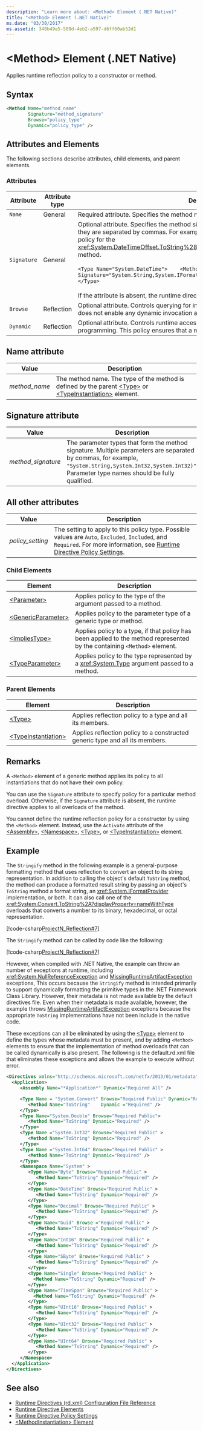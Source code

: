 ```yaml
---
description: "Learn more about: <Method> Element (.NET Native)"
title: "<Method> Element (.NET Native)"
ms.date: "03/30/2017"
ms.assetid: 348b49e5-589d-4eb2-a597-d6ff60ab52d1
---
```

# \<Method> Element (.NET Native)

Applies runtime reflection policy to a constructor or method.

## Syntax

```xml
<Method Name="method_name"
        Signature="method_signature"
        Browse="policy_type"
        Dynamic="policy_type" />
```

## Attributes and Elements

The following sections describe attributes, child elements, and parent elements.

### Attributes

|Attribute|Attribute type|Description|
|---------------|--------------------|-----------------|
|`Name`|General|Required attribute. Specifies the method name.|
|`Signature`|General|Optional attribute. Specifies the method signature. If multiple parameters are present, they are separated by commas. For example, the following `<Method>` element defines policy for the <xref:System.DateTimeOffset.ToString%28System.String%2CSystem.IFormatProvider%29> method.<br /><br /> `<Type Name="System.DateTime">    <Method Name="ToString" Signature="System.String,System.IFormatProvider"            Dynamic="Required" /> </Type>`<br /><br /> If the attribute is absent, the runtime directive applies to all overloads of the method.|
|`Browse`|Reflection|Optional attribute. Controls querying for information about or enumerating a method but does not enable any dynamic invocation at run time.|
|`Dynamic`|Reflection|Optional attribute. Controls runtime access to a constructor or method to enable dynamic programming. This policy ensures that a member can be invoked dynamically at run time.|

## Name attribute

|Value|Description|
|-----------|-----------------|
|*method_name*|The method name. The type of the method is defined by the parent [\<Type>](type-element-net-native.md) or [\<TypeInstantiation>](typeinstantiation-element-net-native.md) element.|

## Signature attribute

|Value|Description|
|-----------|-----------------|
|*method_signature*|The parameter types that form the method signature. Multiple parameters are separated by commas, for example, `"System.String,System.Int32,System.Int32)"`. Parameter type names should be fully qualified.|

## All other attributes

|Value|Description|
|-----------|-----------------|
|*policy_setting*|The setting to apply to this policy type. Possible values are `Auto`, `Excluded`, `Included`, and `Required`. For more information, see [Runtime Directive Policy Settings](runtime-directive-policy-settings.md).|

### Child Elements

|Element|Description|
|-------------|-----------------|
|[\<Parameter>](parameter-element-net-native.md)|Applies policy to the type of the argument passed to a method.|
|[\<GenericParameter>](genericparameter-element-net-native.md)|Applies policy to the parameter type of a generic type or method.|
|[\<ImpliesType>](impliestype-element-net-native.md)|Applies policy to a type, if that policy has been applied to the method represented by the containing `<Method>` element.|
|[\<TypeParameter>](typeparameter-element-net-native.md)|Applies policy to the type represented by a <xref:System.Type> argument passed to a method.|

### Parent Elements

|Element|Description|
|-------------|-----------------|
|[\<Type>](type-element-net-native.md)|Applies reflection policy to a type and all its members.|
|[\<TypeInstantiation>](typeinstantiation-element-net-native.md)|Applies reflection policy to a constructed generic type and all its members.|

## Remarks

A `<Method>` element of a generic method applies its policy to all instantiations that do not have their own policy.

You can use the `Signature` attribute to specify policy for a particular method overload. Otherwise, if the `Signature` attribute is absent, the runtime directive applies to all overloads of the method.

You cannot define the runtime reflection policy for a constructor by using the `<Method>` element. Instead, use the `Activate` attribute of the  [\<Assembly>](assembly-element-net-native.md), [\<Namespace>](namespace-element-net-native.md), [\<Type>](type-element-net-native.md), or [\<TypeInstantiation>](typeinstantiation-element-net-native.md) element.

## Example

The `Stringify` method in the following example is a general-purpose formatting method that uses reflection to convert an object to its string representation. In addition to calling the object's default `ToString` method, the method can produce a formatted result string by passing an object's `ToString` method a format string, an <xref:System.IFormatProvider> implementation, or both. It can also call one of the <xref:System.Convert.ToString%2A?displayProperty=nameWithType> overloads that converts a number to its binary, hexadecimal, or octal representation.

[!code-csharp[ProjectN_Reflection#7](code/reflection/method1.cs#7)]

The `Stringify` method can be called by code like the following:

[!code-csharp[ProjectN_Reflection#7](code/reflection/method1.cs#7)]

However, when compiled with .NET Native, the example can throw an number of exceptions at runtime, including <xref:System.NullReferenceException> and [MissingRuntimeArtifactException](missingruntimeartifactexception-class-net-native.md) exceptions, This occurs because the `Stringify` method is intended primarily to support dynamically formatting the primitive types in the .NET Framework Class Library. However, their metadata is not made available by the default directives file. Even when their metadata is made available, however, the example throws [MissingRuntimeArtifactException](missingruntimeartifactexception-class-net-native.md) exceptions because the appropriate `ToString` implementations have not been include in the native code.

These exceptions can all be eliminated by using the [\<Type>](type-element-net-native.md) element to define the types whose metadata must be present, and by adding `<Method>` elements to ensure that the implementation of method overloads that can be called dynamically is also present. The following is the default.rd.xml file that eliminates these exceptions and allows the example to execute without error.

```xml
<Directives xmlns="http://schemas.microsoft.com/netfx/2013/01/metadata">
  <Application>
     <Assembly Name="*Application*" Dynamic="Required All" />

     <Type Name = "System.Convert" Browse="Required Public" Dynamic="Required Public" >
        <Method Name="ToString"    Dynamic ="Required" />
     </Type>
     <Type Name="System.Double" Browse="Required Public">
        <Method Name="ToString" Dynamic="Required" />
     </Type>
     <Type Name ="System.Int32" Browse="Required Public" >
        <Method Name="ToString" Dynamic="Required" />
     </Type>
     <Type Name ="System.Int64" Browse="Required Public" >
        <Method Name="ToString" Dynamic="Required" />
     </Type>
     <Namespace Name="System" >
        <Type Name="Byte" Browse="Required Public" >
           <Method Name="ToString" Dynamic="Required" />
        </Type>
        <Type Name="DateTime" Browse="Required Public" >
           <Method Name="ToString" Dynamic="Required" />
        </Type>
        <Type Name="Decimal" Browse="Required Public" >
           <Method Name="ToString" Dynamic="Required" />
        </Type>
        <Type Name="Guid" Browse ="Required Public" >
           <Method Name="ToString" Dynamic="Required" />
        </Type>
        <Type Name="Int16" Browse="Required Public" >
           <Method Name="ToString" Dynamic="Required" />
        </Type>
        <Type Name="SByte" Browse="Required Public" >
           <Method Name="ToString" Dynamic="Required" />
        </Type>
        <Type Name="Single" Browse="Required Public" >
          <Method Name="ToString" Dynamic="Required" />
        </Type>
        <Type Name="TimeSpan" Browse="Required Public" >
          <Method Name="ToString" Dynamic="Required" />
        </Type>
        <Type Name="UInt16" Browse="Required Public" >
           <Method Name="ToString" Dynamic="Required" />
        </Type>
        <Type Name="UInt32" Browse="Required Public" >
           <Method Name="ToString" Dynamic="Required" />
        </Type>
        <Type Name="UInt64" Browse="Required Public" >
           <Method Name="ToString" Dynamic="Required" />
        </Type>
     </Namespace>
  </Application>
</Directives>
```

## See also

- [Runtime Directives (rd.xml) Configuration File Reference](runtime-directives-rd-xml-configuration-file-reference.md)
- [Runtime Directive Elements](runtime-directive-elements.md)
- [Runtime Directive Policy Settings](runtime-directive-policy-settings.md)
- [\<MethodInstantiation> Element](methodinstantiation-element-net-native.md)
